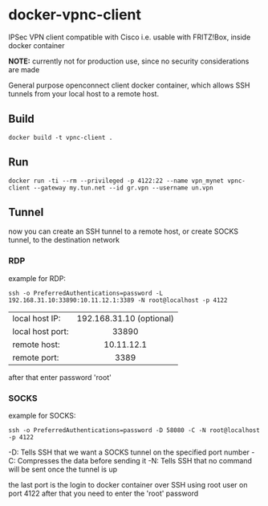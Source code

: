 # docker-vpnc-client
IPSec VPN client compatible with Cisco i.e. usable with FRITZ!Box, inside docker container

**NOTE:** currently not for production use, since no security considerations are made

General purpose openconnect client docker container, which allows SSH tunnels from your local host to a remote host.

## Build

    docker build -t vpnc-client .

## Run

    docker run -ti --rm --privileged -p 4122:22 --name vpn_mynet vpnc-client --gateway my.tun.net --id gr.vpn --username un.vpn

## Tunnel
now you can create an SSH tunnel to a remote host, or create SOCKS tunnel, to the destination network 

### RDP
example for RDP:

    ssh -o PreferredAuthentications=password -L 192.168.31.10:33890:10.11.12.1:3389 -N root@localhost -p 4122

|                 |                          |
| --------------- |:------------------------:|
| local host IP:  | 192.168.31.10 (optional) |
| local host port:| 33890                    |
| remote host:    | 10.11.12.1               |
| remote port:    | 3389                     |


after that enter password 'root'

### SOCKS
example for SOCKS:

    ssh -o PreferredAuthentications=password -D 58080 -C -N root@localhost -p 4122

-D: Tells SSH that we want a SOCKS tunnel on the specified port number
-C: Compresses the data before sending it
-N: Tells SSH that no command will be sent once the tunnel is up

the last port is the login to docker container over SSH using root user on port 4122
after that you need to enter the 'root' password
